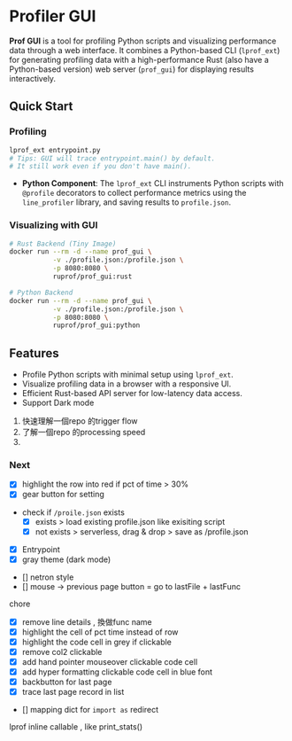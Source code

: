 # Profiler GUI

**Prof GUI** is a tool for profiling Python scripts and visualizing performance data through a web interface. It combines a Python-based CLI (`lprof_ext`) for generating profiling data with a high-performance Rust (also have a Python-based version) web server (`prof_gui`) for displaying results interactively.

## Quick Start

### Profiling
```bash
lprof_ext entrypoint.py
# Tips: GUI will trace entrypoint.main() by default.
# It still work even if you don't have main().
```
- **Python Component**: The `lprof_ext` CLI instruments Python scripts with `@profile` decorators to collect performance metrics using the `line_profiler` library, and saving results to `profile.json`.


### Visualizing with GUI
```bash
# Rust Backend (Tiny Image)
docker run --rm -d --name prof_gui \
           -v ./profile.json:/profile.json \
           -p 8080:8080 \
           ruprof/prof_gui:rust

# Python Backend
docker run --rm -d --name prof_gui \
           -v ./profile.json:/profile.json \
           -p 8080:8080 \
           ruprof/prof_gui:python
```

## Features
- Profile Python scripts with minimal setup using `lprof_ext`.
- Visualize profiling data in a browser with a responsive UI.
- Efficient Rust-based API server for low-latency data access.
- Support Dark mode

1. 快速理解一個repo 的trigger flow 
2. 了解一個repo 的processing speed
3. 

### Next
- [x] highlight the row into red if pct of time > 30% 
- [x] gear button for setting
- check if `/proile.json` exists
    - [x] exists > load existing profile.json like exisiting script 
    - [x] not exists > serverless, drag & drop > save as /profile.json
- [x] Entrypoint
- [x] gray theme (dark mode)
- [] netron style
- [] mouse -> previous page button = go to lastFile + lastFunc

chore 
- [x] remove line details , 換做func name
- [x] highlight the cell of pct time instead of row 
- [x] highlight the code cell in grey if clickable 
- [x] remove col2 clickable
- [x] add hand pointer mouseover clickable code cell
- [x] add hyper formatting clickable code cell in blue font
- [x] backbutton for last page
- [x] trace last page record in list

- [] mapping dict for `import as` redirect



lprof 
inline callable , like print_stats()